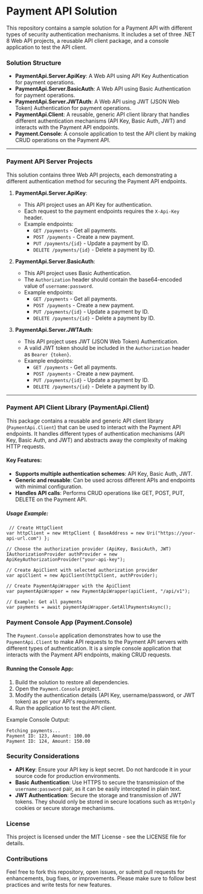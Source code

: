 
# Payment API Solution

This repository contains a sample solution for a Payment API with different types of security authentication mechanisms. It includes a set of three .NET 8 Web API projects, a reusable API client package, and a console application to test the API client.

### Solution Structure

-   **PaymentApi.Server.ApiKey**: A Web API using API Key Authentication for payment operations.
-   **PaymentApi.Server.BasicAuth**: A Web API using Basic Authentication for payment operations.
-   **PaymentApi.Server.JWTAuth**: A Web API using JWT (JSON Web Token) Authentication for payment operations.
-   **PaymentApi.Client**: A reusable, generic API client library that handles different authentication mechanisms (API Key, Basic Auth, JWT) and interacts with the Payment API endpoints.
-   **Payment.Console**: A console application to test the API client by making CRUD operations on the Payment API.

----------

### **Payment API Server Projects**

This solution contains three Web API projects, each demonstrating a different authentication method for securing the Payment API endpoints.

1.  **PaymentApi.Server.ApiKey**:
    
    -   This API project uses an API Key for authentication.
    -   Each request to the payment endpoints requires the `X-Api-Key` header.
    -   Example endpoints:
        -   `GET /payments` - Get all payments.
        -   `POST /payments` - Create a new payment.
        -   `PUT /payments/{id}` - Update a payment by ID.
        -   `DELETE /payments/{id}` - Delete a payment by ID.
2.  **PaymentApi.Server.BasicAuth**:
    
    -   This API project uses Basic Authentication.
    -   The `Authorization` header should contain the base64-encoded value of `username:password`.
    -   Example endpoints:
        -   `GET /payments` - Get all payments.
        -   `POST /payments` - Create a new payment.
        -   `PUT /payments/{id}` - Update a payment by ID.
        -   `DELETE /payments/{id}` - Delete a payment by ID.
3.  **PaymentApi.Server.JWTAuth**:
    
    -   This API project uses JWT (JSON Web Token) Authentication.
    -   A valid JWT token should be included in the `Authorization` header as `Bearer {token}`.
    -   Example endpoints:
        -   `GET /payments` - Get all payments.
        -   `POST /payments` - Create a new payment.
        -   `PUT /payments/{id}` - Update a payment by ID.
        -   `DELETE /payments/{id}` - Delete a payment by ID.

----------

### **Payment API Client Library (PaymentApi.Client)**

This package contains a reusable and generic API client library (`PaymentApi.Client`) that can be used to interact with the Payment API endpoints. It handles different types of authentication mechanisms (API Key, Basic Auth, and JWT) and abstracts away the complexity of making HTTP requests.

#### Key Features:

-   **Supports multiple authentication schemes**: API Key, Basic Auth, JWT.
-   **Generic and reusable**: Can be used across different APIs and endpoints with minimal configuration.
-   **Handles API calls**: Performs CRUD operations like GET, POST, PUT, DELETE on the Payment API.

##### Usage Example:

     // Create HttpClient
    var httpClient = new HttpClient { BaseAddress = new Uri("https://your-api-url.com") };
    
    // Choose the authorization provider (ApiKey, BasicAuth, JWT)
    IAuthorizationProvider authProvider = new ApiKeyAuthorizationProvider("your-api-key");
    
    // Create ApiClient with selected authorization provider
    var apiClient = new ApiClient(httpClient, authProvider);
    
    // Create PaymentApiWrapper with the ApiClient
    var paymentApiWrapper = new PaymentApiWrapper(apiClient, "/api/v1");
    
    // Example: Get all payments
    var payments = await paymentApiWrapper.GetAllPaymentsAsync();

### **Payment Console App (Payment.Console)**

The `Payment.Console` application demonstrates how to use the `PaymentApi.Client` to make API requests to the Payment API servers with different types of authentication. It is a simple console application that interacts with the Payment API endpoints, making CRUD requests.

#### Running the Console App:

1.  Build the solution to restore all dependencies.
2.  Open the `Payment.Console` project.
3.  Modify the authentication details (API Key, username/password, or JWT token) as per your API's requirements.
4.  Run the application to test the API client.

Example Console Output:

    Fetching payments...
    Payment ID: 123, Amount: 100.00
    Payment ID: 124, Amount: 150.00
    
### **Security Considerations**

-   **API Key**: Ensure your API key is kept secret. Do not hardcode it in your source code for production environments.
-   **Basic Authentication**: Use HTTPS to secure the transmission of the `username:password` pair, as it can be easily intercepted in plain text.
-   **JWT Authentication**: Secure the storage and transmission of JWT tokens. They should only be stored in secure locations such as `HttpOnly` cookies or secure storage mechanisms.

 ### **License**

This project is licensed under the MIT License - see the LICENSE file for details.

### **Contributions**

Feel free to fork this repository, open issues, or submit pull requests for enhancements, bug fixes, or improvements. Please make sure to follow best practices and write tests for new features.

